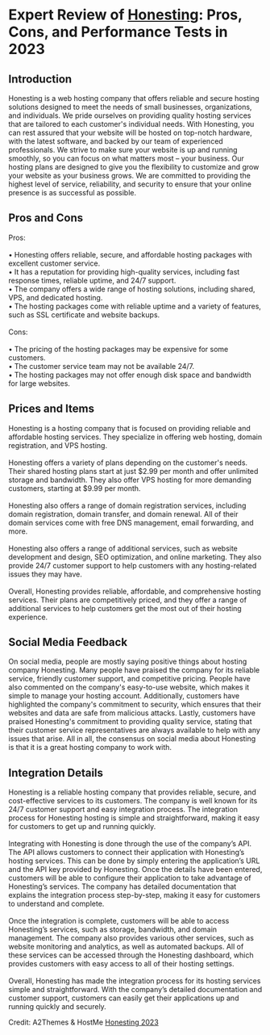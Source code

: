 <h1>Expert Review of <a href="https://a2themes.com/honesting-reviews">Honesting</a>: Pros, Cons, and Performance Tests in 2023</h1>
<h2>Introduction</h2>
Honesting is a web hosting company that offers reliable and secure hosting solutions designed to meet the needs of small businesses, organizations, and individuals. We pride ourselves on providing quality hosting services that are tailored to each customer's individual needs. With Honesting, you can rest assured that your website will be hosted on top-notch hardware, with the latest software, and backed by our team of experienced professionals. We strive to make sure your website is up and running smoothly, so you can focus on what matters most – your business. Our hosting plans are designed to give you the flexibility to customize and grow your website as your business grows. We are committed to providing the highest level of service, reliability, and security to ensure that your online presence is as successful as possible.
<h2>Pros and Cons</h2>
Pros: <br><br>• Honesting offers reliable, secure, and affordable hosting packages with excellent customer service. <br>• It has a reputation for providing high-quality services, including fast response times, reliable uptime, and 24/7 support. <br>• The company offers a wide range of hosting solutions, including shared, VPS, and dedicated hosting. <br>• The hosting packages come with reliable uptime and a variety of features, such as SSL certificate and website backups.<br><br>Cons: <br><br>• The pricing of the hosting packages may be expensive for some customers. <br>• The customer service team may not be available 24/7. <br>• The hosting packages may not offer enough disk space and bandwidth for large websites.
<h2>Prices and Items</h2>
Honesting is a hosting company that is focused on providing reliable and affordable hosting services. They specialize in offering web hosting, domain registration, and VPS hosting.<br><br>Honesting offers a variety of plans depending on the customer's needs. Their shared hosting plans start at just $2.99 per month and offer unlimited storage and bandwidth. They also offer VPS hosting for more demanding customers, starting at $9.99 per month.<br><br>Honesting also offers a range of domain registration services, including domain registration, domain transfer, and domain renewal. All of their domain services come with free DNS management, email forwarding, and more.<br><br>Honesting also offers a range of additional services, such as website development and design, SEO optimization, and online marketing. They also provide 24/7 customer support to help customers with any hosting-related issues they may have.<br><br>Overall, Honesting provides reliable, affordable, and comprehensive hosting services. Their plans are competitively priced, and they offer a range of additional services to help customers get the most out of their hosting experience.
<h2>Social Media Feedback</h2>
On social media, people are mostly saying positive things about hosting company Honesting. Many people have praised the company for its reliable service, friendly customer support, and competitive pricing. People have also commented on the company's easy-to-use website, which makes it simple to manage your hosting account. Additionally, customers have highlighted the company's commitment to security, which ensures that their websites and data are safe from malicious attacks. Lastly, customers have praised Honesting's commitment to providing quality service, stating that their customer service representatives are always available to help with any issues that arise. All in all, the consensus on social media about Honesting is that it is a great hosting company to work with.
<h2>Integration Details</h2>
Honesting is a reliable hosting company that provides reliable, secure, and cost-effective services to its customers. The company is well known for its 24/7 customer support and easy integration process. The integration process for Honesting hosting is simple and straightforward, making it easy for customers to get up and running quickly.<br><br>Integrating with Honesting is done through the use of the company’s API. The API allows customers to connect their application with Honesting’s hosting services. This can be done by simply entering the application’s URL and the API key provided by Honesting. Once the details have been entered, customers will be able to configure their application to take advantage of Honesting’s services. The company has detailed documentation that explains the integration process step-by-step, making it easy for customers to understand and complete.<br><br>Once the integration is complete, customers will be able to access Honesting’s services, such as storage, bandwidth, and domain management. The company also provides various other services, such as website monitoring and analytics, as well as automated backups. All of these services can be accessed through the Honesting dashboard, which provides customers with easy access to all of their hosting settings.<br><br>Overall, Honesting has made the integration process for its hosting services simple and straightforward. With the company’s detailed documentation and customer support, customers can easily get their applications up and running quickly and securely.
<p>Credit: A2Themes & HostMe <a href="https://a2themes.com/honesting-reviews">Honesting 2023</a></p>
